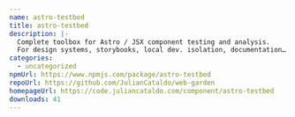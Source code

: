 ```yaml
---
name: astro-testbed
title: astro-testbed
description: |-
  Complete toolbox for Astro / JSX component testing and analysis.
  For design systems, storybooks, local dev. isolation, documentation…
categories:
  - uncategorized
npmUrl: https://www.npmjs.com/package/astro-testbed
repoUrl: https://github.com/JulianCataldo/web-garden
homepageUrl: https://code.juliancataldo.com/component/astro-testbed
downloads: 41
---
```

